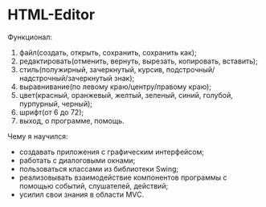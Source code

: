 # HTML-Editor

Функционал:
1) файл(создать, открыть, сохранить, сохранить как);
6) редактировать(отменить, вернуть, вырезать, копировать, вставить);
7) стиль(полужирный, зачеркнутый, курсив, подстрочный/надстрочный/зачеркнутый знак);
8) выравнивание(по левому краю/центру/правому краю);
5) цвет(красный, оранжевый, желтый, зеленый, синий, голубой, пурпурный, черный);
6) шрифт(от 6 до 72);
5) выход, о программе, помощь.

Чему я научился:
- создавать приложения с графическим интерфейсом;
- работать с диалоговыми окнами;
- пользоваться классами из библиотеки Swing;
- реализовывать взаимодействие компонентов программы с помощью событий, слушателей,
действий;
- усилил свои знания в области MVC.
